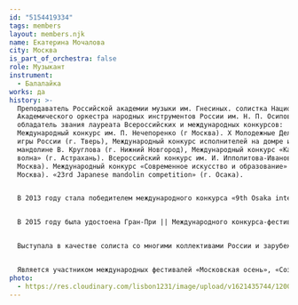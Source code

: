 ```yaml
---
id: "5154419334"
tags: members
layout: members.njk
name: Екатерина Мочалова
city: Москва
is_part_of_orchestra: false
role: Музыкант
instrument:
  - Балалайка
works: да
history: >-
  Преподаватель Российской академии музыки им. Гнесиных. солистка Национального
  Академического оркестра народных инструментов России им. Н. П. Осипова,
  обладатель звания лауреата Всероссийских и международных конкурсов:
  Международный конкурс им. П. Нечепоренко (г Москва). Х Молодежные Дельфийские
  игры России (г. Тверь), Международный конкурс исполнителей на домре и
  мандолине В. Круглова (г. Нижний Новгород), Международный конкурс «Каспийская
  волна» (г. Астрахань). Всероссийский конкурс им. И. Ипполитова-Иванова (г.
  Москва). Международный конкурс «Современное искусство и образование» (г.
  Москва). «23rd Japanese mandolin competition» (г. Осака).


  В 2013 году стала победителем международного конкурса «9th Osaka international mandolin competition» (г. Осака, Япония). а также лауреатом | степени в номинации «домра» | Всероссийского Музыкального конкурса.


  В 2015 году была удостоена Гран-При || Международного конкурса-фестиваля «Искусство объединяет мир» в г. Сочи.


  Выступала в качестве солиста со многими коллективами России и зарубежья: НАОНИР им. Н. П. Осипова, АОРНИ ВПРК им. Н. Некрасова, ГАРКО «Боян», Красноярским А0НИ, Новосибирским АОРНИ, ОРНИ «Онего» Карельской филармонии, Нижегородским РНО, Губернаторским оркестром народных инструментов Вологодской области. Государственным концертным оркестром Якутии, Концертным русским оркестром г. Барнаула, АОРНИ «Сибирь» им. Е. Борисова, АОРНИ Могилевской филармонии им. П. Иванова, «Arte Mandolinistica» (Япония), Литовским камерным оркестром. ансамблем старинной музыки «Telemann Consort».


  Является участником международных фестивалей «Московская осень», «Созвездие мастеров». «Струны молодой России», «Музыка России». «Окно в Швейцарию», «Международный Гаврилинский музыкальный фестиваль» (г. Вологда), «Северное сияние» (г. Якутск) Активно сотрудничает с современными композиторами, является первым исполнителем некоторых сочинений.
photo:
  - https://res.cloudinary.com/lisbon1231/image/upload/v1621435744/1200px-Ekaterina_Mochalova_lbsq4w.jpg
---
```

